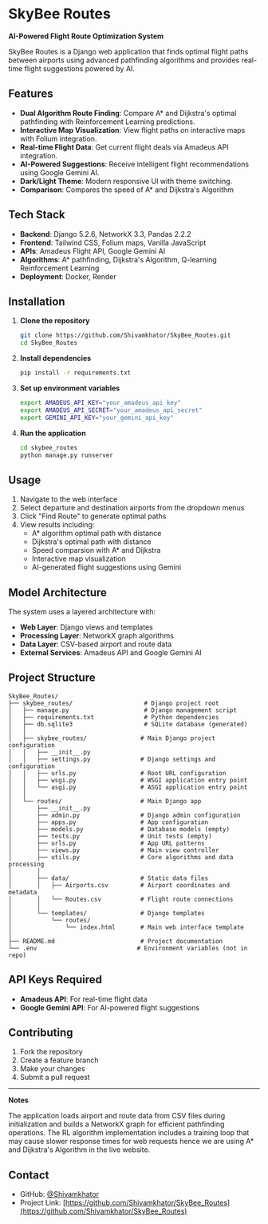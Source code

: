 
# SkyBee Routes

**AI-Powered Flight Route Optimization System**

SkyBee Routes is a Django web application that finds optimal flight paths between airports using advanced pathfinding algorithms and provides real-time flight suggestions powered by AI.

## Features

- **Dual Algorithm Route Finding**: Compare A* and Dijkstra's optimal pathfinding with Reinforcement Learning predictions.
- **Interactive Map Visualization**: View flight paths on interactive maps with Folium integration.
- **Real-time Flight Data**: Get current flight deals via Amadeus API integration.
- **AI-Powered Suggestions**: Receive intelligent flight recommendations using Google Gemini AI.
- **Dark/Light Theme**: Modern responsive UI with theme switching.
- **Comparison**: Compares the speed of A* and Dijkstra's Algorithm

## Tech Stack

- **Backend**: Django 5.2.6, NetworkX 3.3, Pandas 2.2.2
- **Frontend**: Tailwind CSS, Folium maps, Vanilla JavaScript
- **APIs**: Amadeus Flight API, Google Gemini AI
- **Algorithms**: A* pathfinding, Dijkstra's Algorithm, Q-learning Reinforcement Learning
- **Deployment**: Docker, Render

## Installation

1. **Clone the repository**
   ```bash
   git clone https://github.com/Shivamkhator/SkyBee_Routes.git
   cd SkyBee_Routes
   ```

2. **Install dependencies**
   ```bash
   pip install -r requirements.txt
   ```

3. **Set up environment variables**
   ```bash
   export AMADEUS_API_KEY="your_amadeus_api_key"
   export AMADEUS_API_SECRET="your_amadeus_api_secret"
   export GEMINI_API_KEY="your_gemini_api_key"
   ```

4. **Run the application**
   ```bash
   cd skybee_routes
   python manage.py runserver
   ```

## Usage

1. Navigate to the web interface
2. Select departure and destination airports from the dropdown menus
3. Click "Find Route" to generate optimal paths
4. View results including:
   - A* algorithm optimal path with distance
   - Dijkstra's optimal path with distance
   - Speed comparsion with A* and Dijkstra
   - Interactive map visualization
   - AI-generated flight suggestions using Gemini

## Model Architecture

The system uses a layered architecture with:
- **Web Layer**: Django views and templates
- **Processing Layer**: NetworkX graph algorithms
- **Data Layer**: CSV-based airport and route data
- **External Services**: Amadeus API and Google Gemini AI


## Project Structure

```
SkyBee_Routes/
├── skybee_routes/                    # Django project root
│   ├── manage.py                     # Django management script
│   ├── requirements.txt              # Python dependencies
│   ├── db.sqlite3                    # SQLite database (generated)
│   │
│   ├── skybee_routes/               # Main Django project configuration
│   │   ├── __init__.py
│   │   ├── settings.py              # Django settings and configuration
│   │   ├── urls.py                  # Root URL configuration
│   │   ├── wsgi.py                  # WSGI application entry point
│   │   └── asgi.py                  # ASGI application entry point
│   │
│   └── routes/                      # Main Django app
│       ├── __init__.py
│       ├── admin.py                 # Django admin configuration
│       ├── apps.py                  # App configuration
│       ├── models.py                # Database models (empty)
│       ├── tests.py                 # Unit tests (empty)
│       ├── urls.py                  # App URL patterns
│       ├── views.py                 # Main view controller
│       ├── utils.py                 # Core algorithms and data processing
│       │
│       ├── data/                    # Static data files
│       │   ├── Airports.csv         # Airport coordinates and metadata
│       │   └── Routes.csv           # Flight route connections
│       │
│       └── templates/               # Django templates
│           └── routes/
│               └── index.html       # Main web interface template
│
├── README.md                        # Project documentation
└── .env                            # Environment variables (not in repo)
```

## API Keys Required

- **Amadeus API**: For real-time flight data
- **Google Gemini API**: For AI-powered flight suggestions

## Contributing

1. Fork the repository
2. Create a feature branch
3. Make your changes
4. Submit a pull request

---

**Notes**

The application loads airport and route data from CSV files during initialization and builds a NetworkX graph for efficient pathfinding operations. The RL algorithm implementation includes a training loop that may cause slower response times for web requests hence we are using A* and Dijkstra's Algorithm in the live website.

## Contact

- GitHub: [@Shivamkhator](https://github.com/Shivamkhator)
- Project Link: [https://github.com/Shivamkhator/SkyBee_Routes](https://github.com/Shivamkhator/SkyBee_Routes)
```
